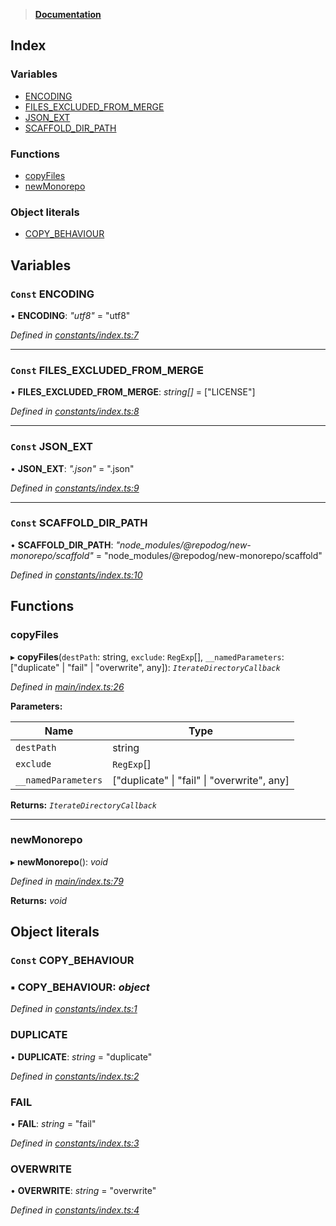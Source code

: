 > **[Documentation](README.md)**

## Index

### Variables

* [ENCODING](README.md#const-encoding)
* [FILES_EXCLUDED_FROM_MERGE](README.md#const-files_excluded_from_merge)
* [JSON_EXT](README.md#const-json_ext)
* [SCAFFOLD_DIR_PATH](README.md#const-scaffold_dir_path)

### Functions

* [copyFiles](README.md#copyfiles)
* [newMonorepo](README.md#newmonorepo)

### Object literals

* [COPY_BEHAVIOUR](README.md#const-copy_behaviour)

## Variables

### `Const` ENCODING

• **ENCODING**: *"utf8"* = "utf8"

*Defined in [constants/index.ts:7](https://github.com/dylanaubrey/repodog/blob/65d32dd/packages/new-monorepo/src/constants/index.ts#L7)*

___

### `Const` FILES_EXCLUDED_FROM_MERGE

• **FILES_EXCLUDED_FROM_MERGE**: *string[]* =  ["LICENSE"]

*Defined in [constants/index.ts:8](https://github.com/dylanaubrey/repodog/blob/65d32dd/packages/new-monorepo/src/constants/index.ts#L8)*

___

### `Const` JSON_EXT

• **JSON_EXT**: *".json"* = ".json"

*Defined in [constants/index.ts:9](https://github.com/dylanaubrey/repodog/blob/65d32dd/packages/new-monorepo/src/constants/index.ts#L9)*

___

### `Const` SCAFFOLD_DIR_PATH

• **SCAFFOLD_DIR_PATH**: *"node_modules/@repodog/new-monorepo/scaffold"* = "node_modules/@repodog/new-monorepo/scaffold"

*Defined in [constants/index.ts:10](https://github.com/dylanaubrey/repodog/blob/65d32dd/packages/new-monorepo/src/constants/index.ts#L10)*

## Functions

###  copyFiles

▸ **copyFiles**(`destPath`: string, `exclude`: `RegExp`[], `__namedParameters`: ["duplicate" | "fail" | "overwrite", any]): *`IterateDirectoryCallback`*

*Defined in [main/index.ts:26](https://github.com/dylanaubrey/repodog/blob/65d32dd/packages/new-monorepo/src/main/index.ts#L26)*

**Parameters:**

Name | Type |
------ | ------ |
`destPath` | string |
`exclude` | `RegExp`[] |
`__namedParameters` | ["duplicate" \| "fail" \| "overwrite", any] |

**Returns:** *`IterateDirectoryCallback`*

___

###  newMonorepo

▸ **newMonorepo**(): *void*

*Defined in [main/index.ts:79](https://github.com/dylanaubrey/repodog/blob/65d32dd/packages/new-monorepo/src/main/index.ts#L79)*

**Returns:** *void*

## Object literals

### `Const` COPY_BEHAVIOUR

### ▪ **COPY_BEHAVIOUR**: *object*

*Defined in [constants/index.ts:1](https://github.com/dylanaubrey/repodog/blob/65d32dd/packages/new-monorepo/src/constants/index.ts#L1)*

###  DUPLICATE

• **DUPLICATE**: *string* = "duplicate"

*Defined in [constants/index.ts:2](https://github.com/dylanaubrey/repodog/blob/65d32dd/packages/new-monorepo/src/constants/index.ts#L2)*

###  FAIL

• **FAIL**: *string* = "fail"

*Defined in [constants/index.ts:3](https://github.com/dylanaubrey/repodog/blob/65d32dd/packages/new-monorepo/src/constants/index.ts#L3)*

###  OVERWRITE

• **OVERWRITE**: *string* = "overwrite"

*Defined in [constants/index.ts:4](https://github.com/dylanaubrey/repodog/blob/65d32dd/packages/new-monorepo/src/constants/index.ts#L4)*